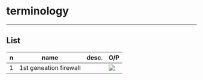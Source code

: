# terminology

---

## List
|n|name|desc.|O/P|
|-|----|-----|----|
|1|1st geneation firewall||<img src="https://i.imgur.com/sQuf6ql.png">|
